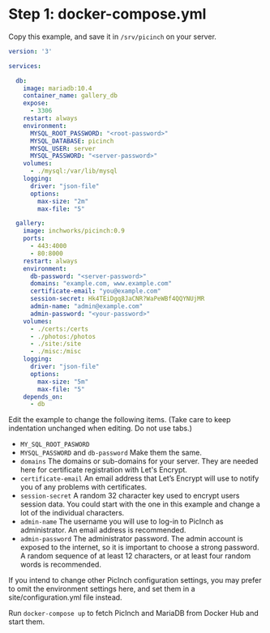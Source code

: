 # Step 1: docker-compose.yml
Copy this example, and save it in `/srv/picinch` on your server.

```yml
version: '3'

services:

  db:
    image: mariadb:10.4
    container_name: gallery_db
    expose:
      - 3306
    restart: always
    environment:
      MYSQL_ROOT_PASSWORD: "<root-password>"
      MYSQL_DATABASE: picinch
      MYSQL_USER: server
      MYSQL_PASSWORD: "<server-password>"
    volumes:
      - ./mysql:/var/lib/mysql
    logging:
      driver: "json-file"
      options:
        max-size: "2m"
        max-file: "5"

  gallery:
    image: inchworks/picinch:0.9
    ports:
      - 443:4000
      - 80:8000
    restart: always
    environment:
      db-password: "<server-password>"
      domains: "example.com, www.example.com"
      certificate-email: "you@example.com"
      session-secret: Hk4TEiDgq8JaCNR?WaPeWBf4QQYNUjMR
      admin-name: "admin@example.com"
      admin-password: "<your-password>"
    volumes:
      - ./certs:/certs 
      - ./photos:/photos
      - ./site:/site
      - ./misc:/misc 
    logging:
      driver: "json-file"
      options:
        max-size: "5m"
        max-file: "5"
    depends_on:
      - db
```

Edit the example to change the following items. (Take care to keep indentation unchanged when editing. Do not use tabs.)
- `MY_SQL_ROOT_PASWORD`
- `MYSQL_PASSWORD` and `db-password` Make them the same.
- `domains` The domains or sub-domains for your server. They are needed here for certificate registration with Let's Encrypt.
- `certificate-email` An email address that Let’s Encrypt will use to notify you of any problems with certificates.
- `session-secret` A random 32 character key used to encrypt users session data. You could start with the one in this example and change a lot of the individual characters.
- `admin-name` The username you will use to log-in to PicInch as administrator. An email address is recommended.
- `admin-password` The administrator password. The admin account is exposed to the internet, so it is important to choose a strong password. A random sequence of at least 12 characters, or at least four random words is recommended.

If you intend to change other PicInch configuration settings, you may prefer to omit the environment settings here, and set them in a site/configuration.yml file instead.

Run `docker-compose up` to fetch PicInch and MariaDB from Docker Hub and start them.
